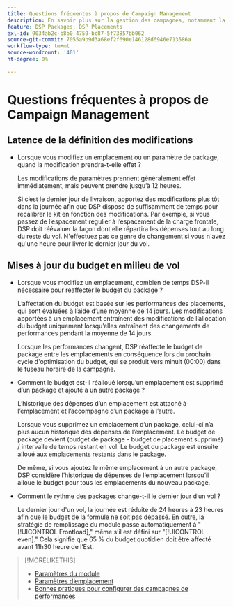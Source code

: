 ```yaml
---
title: Questions fréquentes à propos de Campaign Management
description: En savoir plus sur la gestion des campagnes, notamment la période de latence des modifications et ce qui se passe lorsque vous apportez des modifications au budget pendant un vol.
feature: DSP Packages, DSP Placements
exl-id: 9034ab2c-b8b0-4759-bc87-5f73857bb062
source-git-commit: 7055a9b9d3a68ef2f690e146128d6946e713586a
workflow-type: tm+mt
source-wordcount: '401'
ht-degree: 0%

---
```


# Questions fréquentes à propos de Campaign Management

<!-- Most of this information should be moved into the relevant topics (especially editing topics). -->

## Latence de la définition des modifications

* Lorsque vous modifiez un emplacement ou un paramètre de package, quand la modification prendra-t-elle effet ?

   Les modifications de paramètres prennent généralement effet immédiatement, mais peuvent prendre jusqu’à 12 heures.

   Si c’est le dernier jour de livraison, apportez des modifications plus tôt dans la journée afin que DSP dispose de suffisamment de temps pour recalibrer le kit en fonction des modifications. Par exemple, si vous passez de l’espacement régulier à l’espacement de la charge frontale, DSP doit réévaluer la façon dont elle répartira les dépenses tout au long du reste du vol. N&#39;effectuez pas ce genre de changement si vous n&#39;avez qu&#39;une heure pour livrer le dernier jour du vol.

## Mises à jour du budget en milieu de vol

* Lorsque vous modifiez un emplacement, combien de temps DSP-il nécessaire pour réaffecter le budget du package ?

   L’affectation du budget est basée sur les performances des placements, qui sont évaluées à l’aide d’une moyenne de 14 jours. Les modifications apportées à un emplacement entraînent des modifications de l’allocation du budget uniquement lorsqu’elles entraînent des changements de performances pendant la moyenne de 14 jours.

   Lorsque les performances changent, DSP réaffecte le budget de package entre les emplacements en conséquence lors du prochain cycle d&#39;optimisation du budget, qui se produit vers minuit (00:00) dans le fuseau horaire de la campagne.

* Comment le budget est-il réalloué lorsqu’un emplacement est supprimé d’un package et ajouté à un autre package ?

   L’historique des dépenses d’un emplacement est attaché à l’emplacement et l’accompagne d’un package à l’autre.

   Lorsque vous supprimez un emplacement d’un package, celui-ci n’a plus aucun historique des dépenses de l’emplacement. Le budget de package devient (budget de package - budget de placement supprimé) / intervalle de temps restant en vol. Le budget du package est ensuite alloué aux emplacements restants dans le package.

   De même, si vous ajoutez le même emplacement à un autre package, DSP considère l’historique de dépenses de l’emplacement lorsqu’il alloue le budget pour tous les emplacements du nouveau package.

* Comment le rythme des packages change-t-il le dernier jour d’un vol ?

   Le dernier jour d&#39;un vol, la journée est réduite de 24 heures à 23 heures afin que le budget de la formule ne soit pas dépassé. En outre, la stratégie de remplissage du module passe automatiquement à &quot;[!UICONTROL Frontload],&quot; même s’il est défini sur &quot;[!UICONTROL even].&quot; Cela signifie que 65 % du budget quotidien doit être affecté avant 11h30 heure de l’Est.

>[!MORELIKETHIS]
>
>* [Paramètres du module](/help/dsp/campaign-management/packages/package-settings.md)
>* [Paramètres d’emplacement](/help/dsp/campaign-management/placements/placement-settings.md)
>* [Bonnes pratiques pour configurer des campagnes de performances](/help/dsp/optimization/campaign-best-practices-performance.md)

